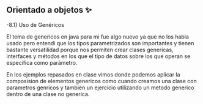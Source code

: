 ## Orientado a objetos ✨ 
-8.1) Uso de Genéricos

El tema de genericos en java para mi fue algo nuevo ya que no los habia usado pero entendi que los tipos parametrizados son importantes  y tienen bastante versatilidad 
porque nos permiten crear clases genericas, interfaces y métodos en los que el tipo de datos sobre los que operan se especifica como parámetro. 

En los ejemplos repasados en clase vimos donde podemos aplicar la composision de elementos genericos como cuando creamos una clase con parametros genricos y tambien un ejercicio utilizando un metodo generico dentro de una clase  no generica.
